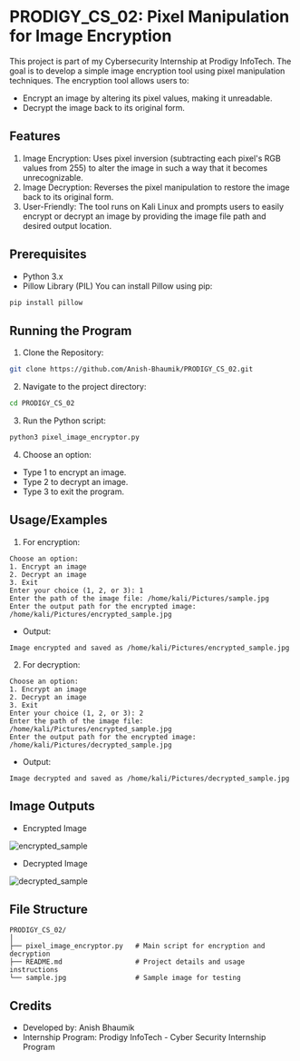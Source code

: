 
# PRODIGY_CS_02: Pixel Manipulation for Image Encryption

This project is part of my Cybersecurity Internship at Prodigy InfoTech. The goal is to develop a simple image encryption tool using pixel manipulation techniques. The encryption tool allows users to:

- Encrypt an image by altering its pixel values, making it unreadable.
- Decrypt the image back to its original form.


## Features

1. Image Encryption: Uses pixel inversion (subtracting each pixel's RGB values from 255) to alter the image in such a way that it becomes unrecognizable.
2. Image Decryption: Reverses the pixel manipulation to restore the image back to its original form.
3. User-Friendly: The tool runs on Kali Linux and prompts users to easily encrypt or decrypt an image by providing the image file path and desired output location.


## Prerequisites
- Python 3.x
- Pillow Library (PIL)
You can install Pillow using pip:
```bash
pip install pillow
```
## Running the Program
1. Clone the Repository:
```bash
git clone https://github.com/Anish-Bhaumik/PRODIGY_CS_02.git
```
2. Navigate to the project directory:
```bash
cd PRODIGY_CS_02
```
3. Run the Python script:
```bash
python3 pixel_image_encryptor.py
```
4. Choose an option:
- Type 1 to encrypt an image.
- Type 2 to decrypt an image.
- Type 3 to exit the program.
## Usage/Examples
1. For encryption:
```plaintext
Choose an option:
1. Encrypt an image
2. Decrypt an image
3. Exit
Enter your choice (1, 2, or 3): 1
Enter the path of the image file: /home/kali/Pictures/sample.jpg
Enter the output path for the encrypted image: /home/kali/Pictures/encrypted_sample.jpg
```
- Output:
```plaintext
Image encrypted and saved as /home/kali/Pictures/encrypted_sample.jpg
```
2. For decryption:
```plaintext
Choose an option:
1. Encrypt an image
2. Decrypt an image
3. Exit
Enter your choice (1, 2, or 3): 2
Enter the path of the image file: /home/kali/Pictures/encrypted_sample.jpg
Enter the output path for the encrypted image: /home/kali/Pictures/decrypted_sample.jpg
```
- Output:
```plaintext
Image decrypted and saved as /home/kali/Pictures/decrypted_sample.jpg
```

## Image Outputs
- Encrypted Image
  
![encrypted_sample](https://github.com/user-attachments/assets/b121bd8e-b624-40b2-990b-fd7df794c5e4)
- Decrypted Image
  
![decrypted_sample](https://github.com/user-attachments/assets/ef999c3d-0efa-4967-b450-76d3087cd69a)
## File Structure

```plaintext
PRODIGY_CS_02/
│
├── pixel_image_encryptor.py   # Main script for encryption and decryption
├── README.md                  # Project details and usage instructions
└── sample.jpg                 # Sample image for testing 
```
## Credits
- Developed by: Anish Bhaumik
- Internship Program: Prodigy InfoTech - Cyber Security Internship Program
